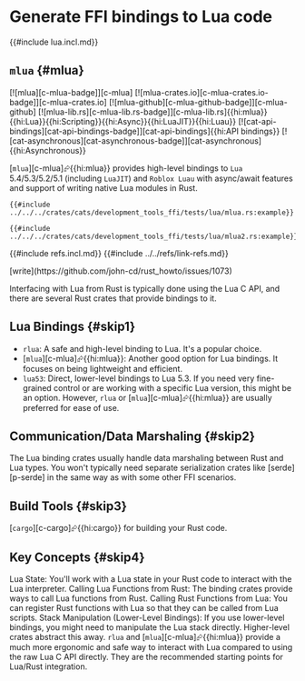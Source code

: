 # Generate FFI bindings to Lua code

{{#include lua.incl.md}}

## `mlua` {#mlua}

[![mlua][c-mlua-badge]][c-mlua] [![mlua-crates.io][c-mlua-crates.io-badge]][c-mlua-crates.io] [![mlua-github][c-mlua-github-badge]][c-mlua-github] [![mlua-lib.rs][c-mlua-lib.rs-badge]][c-mlua-lib.rs]{{hi:mlua}}{{hi:Lua}}{{hi:Scripting}}{{hi:Async}}{{hi:LuaJIT}}{{hi:Luau}} [![cat-api-bindings][cat-api-bindings-badge]][cat-api-bindings]{{hi:API bindings}} [![cat-asynchronous][cat-asynchronous-badge]][cat-asynchronous]{{hi:Asynchronous}}

[`mlua`][c-mlua]⮳{{hi:mlua}} provides high-level bindings to `Lua` 5.4/5.3/5.2/5.1 (including `LuaJIT`) and `Roblox Luau` with async/await features and support of writing native Lua modules in Rust.

```rust,editable
{{#include ../../../crates/cats/development_tools_ffi/tests/lua/mlua.rs:example}}
```

```rust,editable
{{#include ../../../crates/cats/development_tools_ffi/tests/lua/mlua2.rs:example}}
```

{{#include refs.incl.md}}
{{#include ../../refs/link-refs.md}}

<div class="hidden">
[write](https://github.com/john-cd/rust_howto/issues/1073)

Interfacing with Lua from Rust is typically done using the Lua C API, and there are several Rust crates that provide bindings to it.

## Lua Bindings {#skip1}

- `rlua`: A safe and high-level binding to Lua. It's a popular choice.
- [`mlua`][c-mlua]⮳{{hi:mlua}}: Another good option for Lua bindings. It focuses on being lightweight and efficient.
- `lua53`: Direct, lower-level bindings to Lua 5.3. If you need very fine-grained control or are working with a specific Lua version, this might be an option. However, `rlua` or [`mlua`][c-mlua]⮳{{hi:mlua}} are usually preferred for ease of use.

## Communication/Data Marshaling  {#skip2}

The Lua binding crates usually handle data marshaling between Rust and Lua types. You won't typically need separate serialization crates like [serde][p-serde] in the same way as with some other FFI scenarios.

## Build Tools {#skip3}

[`cargo`][c-cargo]⮳{{hi:cargo}} for building your Rust code.

## Key Concepts {#skip4}

Lua State: You'll work with a Lua state in your Rust code to interact with the Lua interpreter.
Calling Lua Functions from Rust: The binding crates provide ways to call Lua functions from Rust.
Calling Rust Functions from Lua: You can register Rust functions with Lua so that they can be called from Lua scripts.
Stack Manipulation (Lower-Level Bindings): If you use lower-level bindings, you might need to manipulate the Lua stack directly. Higher-level crates abstract this away.
`rlua` and [`mlua`][c-mlua]⮳{{hi:mlua}} provide a much more ergonomic and safe way to interact with Lua compared to using the raw Lua C API directly. They are the recommended starting points for Lua/Rust integration.

</div>
